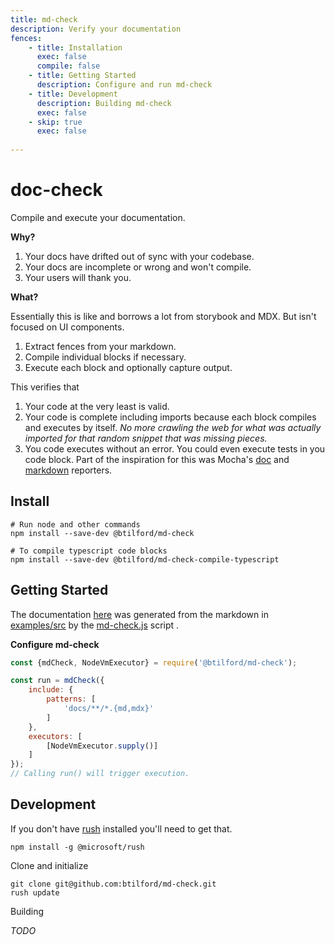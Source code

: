 ```yaml
---
title: md-check
description: Verify your documentation
fences:
    - title: Installation
      exec: false
      compile: false
    - title: Getting Started
      description: Configure and run md-check
    - title: Development
      description: Building md-check
      exec: false
    - skip: true
      exec: false
      
---
```

# doc-check

Compile and execute your documentation.

**Why?** 

1. Your docs have drifted out of sync with your codebase.
2. Your docs are incomplete or wrong and won't compile.
3. Your users will thank you.

**What?**

Essentially this is like and borrows a lot from storybook and MDX. But isn't 
focused on UI components.

1. Extract fences from your markdown.
2. Compile individual blocks if necessary.
3. Execute each block and optionally capture output.

This verifies that

1. Your code at the very least is valid.
2. Your code is complete including imports because each block compiles and executes by 
itself. _No more crawling the web for what was actually imported for that random snippet
that was missing pieces._
3. You code executes without an error. You could even execute tests in you code block. Part
of the inspiration for this was Mocha's [doc](https://mochajs.org/#doc) and 
[markdown](https://mochajs.org/#markdown) reporters. 
 

## Install

```console 
# Run node and other commands
npm install --save-dev @btilford/md-check

# To compile typescript code blocks
npm install --save-dev @btilford/md-check-compile-typescript
```

## Getting Started

The documentation [here](https://btilford.github.io/md-check//examples.html) was generated
from the markdown in [examples/src](examples/src) by the [md-check.js](examples/md-check.js) script . 

**Configure md-check**

```javascript
const {mdCheck, NodeVmExecutor} = require('@btilford/md-check');

const run = mdCheck({
    include: {
        patterns: [
            'docs/**/*.{md,mdx}'
        ]
    },
    executors: [
        [NodeVmExecutor.supply()]
    ]
});
// Calling run() will trigger execution.
```

## Development

If you don't have [rush](https://rushjs.io/) installed you'll need to get that.

```console
npm install -g @microsoft/rush
```

Clone and initialize 

```console
git clone git@github.com:btilford/md-check.git
rush update
```

Building

_TODO_
